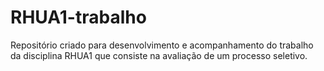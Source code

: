 # RHUA1-trabalho
Repositório criado para desenvolvimento e acompanhamento do trabalho da disciplina RHUA1 que consiste na avaliação de um processo seletivo. 
